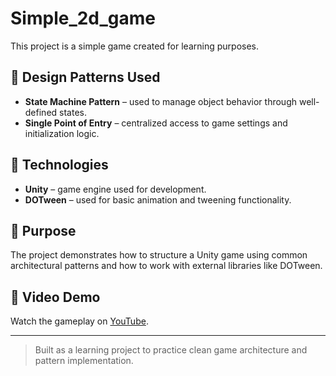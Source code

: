# Simple_2d_game

This project is a simple game created for learning purposes.

## 🧠 Design Patterns Used

- **State Machine Pattern** – used to manage object behavior through well-defined states.
- **Single Point of Entry** – centralized access to game settings and initialization logic.

## 🧰 Technologies

- **Unity** – game engine used for development.
- **DOTween** – used for basic animation and tweening functionality.

## 🎯 Purpose

The project demonstrates how to structure a Unity game using common architectural patterns and how to work with external libraries like DOTween.

## 🎥 Video Demo

Watch the gameplay on [YouTube](https://youtu.be/aoCUX3_-aJ8).

---

> Built as a learning project to practice clean game architecture and pattern implementation.
